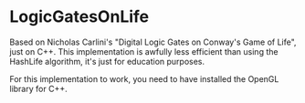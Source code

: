 # LogicGatesOnLife
Based on Nicholas Carlini's "Digital Logic Gates on Conway's Game of Life", just on C++. This implementation is awfully less efficient than using the HashLife algorithm, it's just for education purposes.

For this implementation to work, you need to have installed the OpenGL library for C++.
